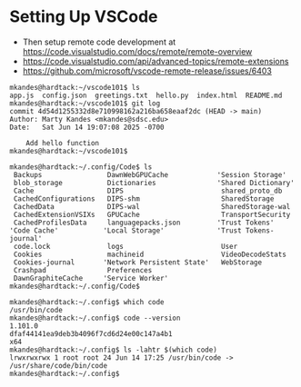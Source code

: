 # Setting Up VSCode

- Then setup remote code development at https://code.visualstudio.com/docs/remote/remote-overview
- https://code.visualstudio.com/api/advanced-topics/remote-extensions
- https://github.com/microsoft/vscode-remote-release/issues/6403

```
mkandes@hardtack:~/vscode101$ ls
app.js  config.json  greetings.txt  hello.py  index.html  README.md
mkandes@hardtack:~/vscode101$ git log
commit 4d54d1255332d8e710998162a216ba658eaaf2dc (HEAD -> main)
Author: Marty Kandes <mkandes@sdsc.edu>
Date:   Sat Jun 14 19:07:08 2025 -0700

    Add hello function
mkandes@hardtack:~/vscode101$
```

```
mkandes@hardtack:~/.config/Code$ ls
 Backups                DawnWebGPUCache            'Session Storage'
 blob_storage           Dictionaries               'Shared Dictionary'
 Cache                  DIPS                        shared_proto_db
 CachedConfigurations   DIPS-shm                    SharedStorage
 CachedData             DIPS-wal                    SharedStorage-wal
 CachedExtensionVSIXs   GPUCache                    TransportSecurity
 CachedProfilesData     languagepacks.json         'Trust Tokens'
'Code Cache'           'Local Storage'             'Trust Tokens-journal'
 code.lock              logs                        User
 Cookies                machineid                   VideoDecodeStats
 Cookies-journal       'Network Persistent State'   WebStorage
 Crashpad               Preferences
 DawnGraphiteCache     'Service Worker'
mkandes@hardtack:~/.config/Code$
```

```
mkandes@hardtack:~/.config$ which code
/usr/bin/code
mkandes@hardtack:~/.config$ code --version
1.101.0
dfaf44141ea9deb3b4096f7cd6d24e00c147a4b1
x64
mkandes@hardtack:~/.config$ ls -lahtr $(which code)
lrwxrwxrwx 1 root root 24 Jun 14 17:25 /usr/bin/code -> /usr/share/code/bin/code
mkandes@hardtack:~/.config$
```
